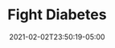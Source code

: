 ---
title: "Fight Diabetes"
date: 2021-02-02T23:50:19-05:00
draft: false
link: "https://wildwoodhealth.org/fight-diabetes/"
src: "https://gitlab.com/wildwood-health-institute/landing-pages/giving-tuesday---fight-diabetes"
categories:
- "Svelte"
- "Linux"
- "NGINX"
---